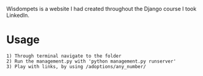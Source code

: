 Wisdompets is a website I had created throughout the Django 
course I took LinkedIn. 
# Usage
    1) Through terminal navigate to the folder
    2) Run the management.py with 'python management.py runserver'
    3) Play with links, by using /adoptions/any_number/
    